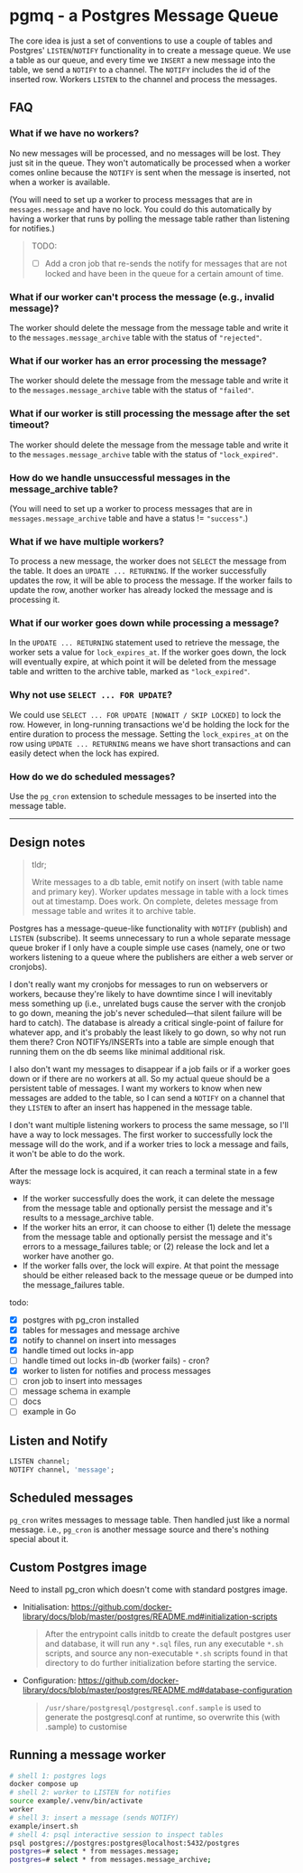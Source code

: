 # pgmq - a Postgres Message Queue

The core idea is just a set of conventions to use a couple of tables and Postgres'
`LISTEN`/`NOTIFY` functionality in to create a message queue. We use a table as our queue,
and every time we `INSERT` a new message into the table, we send a `NOTIFY` to a channel.
The `NOTIFY` includes the id of the inserted row. Workers `LISTEN` to the channel and
process the messages.

## FAQ

### What if we have no workers?

No new messages will be processed, and no messages will be lost. They just sit in the
queue. They won't automatically be processed when a worker comes online because the
`NOTIFY` is sent when the message is inserted, not when a worker is available.

(You will need to set up a worker to process messages that are in `messages.message` and
have no lock. You could do this automatically by having a worker that runs by polling
the message table rather than listening for notifies.)

> TODO:
>
> - [ ] Add a cron job that re-sends the notify for messages that are not locked and
>       have been in the queue for a certain amount of time.

### What if our worker can't process the message (e.g., invalid message)?

The worker should delete the message from the message table and write it to the
`messages.message_archive` table with the status of `"rejected"`.

### What if our worker has an error processing the message?

The worker should delete the message from the message table and write it to the
`messages.message_archive` table with the status of `"failed"`.

### What if our worker is still processing the message after the set timeout?

The worker should delete the message from the message table and write it to the
`messages.message_archive` table with the status of `"lock_expired"`.

### How do we handle unsuccessful messages in the message_archive table?

(You will need to set up a worker to process messages that are in
`messages.message_archive` table and have a status != `"success"`.)

### What if we have multiple workers?

To process a new message, the worker does not `SELECT` the message from the table. It
does an `UPDATE ... RETURNING`. If the worker successfully updates the row, it will be
able to process the message. If the worker fails to update the row, another worker has
already locked the message and is processing it.

### What if our worker goes down while processing a message?

In the `UPDATE ... RETURNING` statement used to retrieve the message, the worker sets a
value for `lock_expires_at`. If the worker goes down, the lock will eventually expire,
at which point it will be deleted from the message table and written to the archive
table, marked as `"lock_expired"`.

### Why not use `SELECT ... FOR UPDATE`?

We could use `SELECT ... FOR UPDATE [NOWAIT / SKIP LOCKED]` to lock the row. However,
in long-running transactions we'd be holding the lock for the entire duration to process
the message. Setting the `lock_expires_at` on the row using `UPDATE ... RETURNING` means
we have short transactions and can easily detect when the lock has expired.

### How do we do scheduled messages?

Use the `pg_cron` extension to schedule messages to be inserted into the message table.

---

## Design notes

> tldr;
>
> Write messages to a db table, emit notify on insert (with table name and primary key).
> Worker updates message in table with a lock times out at timestamp. Does work. On
> complete, deletes message from message table and writes it to archive table.

Postgres has a message-queue-like functionality with `NOTIFY` (publish) and `LISTEN`
(subscribe). It seems unnecessary to run a whole separate message queue broker if I only
have a couple simple use cases (namely, one or two workers listening to a queue where
the publishers are either a web server or cronjobs).

I don't really want my cronjobs for messages to run on webservers or workers, because
they're likely to have downtime since I will inevitably mess something up (i.e.,
unrelated bugs cause the server with the cronjob to go down, meaning the job's never
scheduled—that silent failure will be hard to catch). The database is already a critical
single-point of failure for whatever app, and it's probably the least likely to go down,
so why not run them there? Cron NOTIFYs/INSERTs into a table are simple enough that
running them on the db seems like minimal additional risk.

I also don't want my messages to disappear if a job fails or if a worker goes down or if
there are no workers at all. So my actual queue should be a persistent table of
messages. I want my workers to know when new messages are added to the table, so I can
send a `NOTIFY` on a channel that they `LISTEN` to after an insert has happened in the
message table.

I don't want multiple listening workers to process the same message, so I'll have a way
to lock messages. The first worker to successfully lock the message will do the work,
and if a worker tries to lock a message and fails, it won't be able to do the work.

After the message lock is acquired, it can reach a terminal state in a few ways:

- If the worker successfully does the work, it can delete the message from the message
  table and optionally persist the message and it's results to a message_archive table.
- If the worker hits an error, it can choose to either (1) delete the message from the
  message table and optionally persist the message and it's errors to a message_failures
  table; or (2) release the lock and let a worker have another go.
- If the worker falls over, the lock will expire. At that point the message should be
  either released back to the message queue or be dumped into the message_failures
  table.

todo:

- [x] postgres with pg_cron installed
- [x] tables for messages and message archive
- [x] notify to channel on insert into messages
- [x] handle timed out locks in-app
- [ ] handle timed out locks in-db (worker fails) - cron?
- [x] worker to listen for notifies and process messages
- [ ] cron job to insert into messages
- [ ] message schema in example
- [ ] docs
- [ ] example in Go

## Listen and Notify

```sql
LISTEN channel;
NOTIFY channel, 'message';
```

## Scheduled messages

`pg_cron` writes messages to message table. Then handled just like a normal
message. i.e., `pg_cron` is another message source and there's nothing special
about it.

## Custom Postgres image

Need to install pg_cron which doesn't come with standard postgres image.

- Initialisation: https://github.com/docker-library/docs/blob/master/postgres/README.md#initialization-scripts

  > After the entrypoint calls initdb to create the default postgres user and
  > database, it will run any `*.sql` files, run any executable `*.sh` scripts, and
  > source any non-executable `*.sh` scripts found in that directory to do further
  > initialization before starting the service.

- Configuration: https://github.com/docker-library/docs/blob/master/postgres/README.md#database-configuration

  > `/usr/share/postgresql/postgresql.conf.sample` is used to generate the postgresql.conf
  > at runtime, so overwrite this (with .sample) to customise

## Running a message worker

```sh
# shell 1: postgres logs
docker compose up
# shell 2: worker to LISTEN for notifies
source example/.venv/bin/activate
worker
# shell 3: insert a message (sends NOTIFY)
example/insert.sh
# shell 4: psql interactive session to inspect tables
psql postgres://postgres:postgres@localhost:5432/postgres
postgres=# select * from messages.message;
postgres=# select * from messages.message_archive;
```
